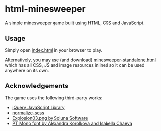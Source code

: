 # html-minesweeper
A simple minesweeper game built using HTML, CSS and JavaScript.

## Usage
Simply open [index.html](https://cdn.rawgit.com/fthielke/html-minesweeper/357762f7/index.html) in your browser to play.

Alternatively, you may use (and download) [minesweeper-standalone.html](https://cdn.rawgit.com/fthielke/html-minesweeper/minesweeper-standalone.html) which has all CSS, JS and image resources inlined so it can be used anywhere on its own.

## Acknowledgements
The game uses the following third-party works:

* [jQuery JavaScript Library](https://github.com/jquery/jquery)
* [normalize-scss](https://github.com/JohnAlbin/normalize-scss)
* [Explosion03.png by Soluna Software](http://opengameart.org/content/explosion-effects-and-more)
* [PT Mono font by Alexandra Korolkova and Isabella Chaeva](https://fonts.google.com/specimen/PT+Mono)